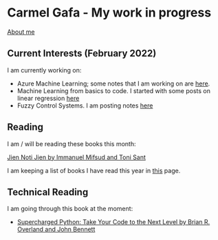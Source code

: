 # **Carmel Gafa - My work in progress**

[About me](/about/)

## **Current Interests (February 2022)**

I am currently working on:

- Azure Machine Learning; some notes that I am working on are [here](/tags/azure-ml).
- Machine Learning from basics to code. I started with some posts on linear regression [here](/tags/linear-regression/)
- Fuzzy Control Systems. I am posting notes [here](/tags/fuzzy/)

## **Reading**

I am / will be reading these books this month:

[Jien Noti Jien by Immanuel Mifsud and  Toni Sant](https://agendabookshop.com/collections/fiction-local-publications/products/jien-noti-jien)

I am keeping a list of books I have read this year in [this](/books/) page.

## **Technical Reading**

I am going through this book at the moment:

- [Supercharged Python: Take Your Code to the Next Level by Brian R. Overland and John Bennett](https://www.bookdepository.com/Supercharged-Python-Brian-Overland-John-Bennett/9780135159941)
